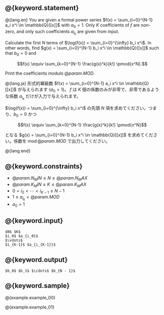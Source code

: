 ## @{keyword.statement}

@{lang.en}
You are given a formal power series $f(x) = \sum_{i=0}^{N-1} a_i x^i \in \mathbb{Q}[[x]]$ with $a_0 = 1$.
Only $K$ coefficients of $f$ are non-zero, and only such coefficients $a_{i_k}$ are given from input. 

Calculate the first $N$ terms of $\log(f(x)) = \sum_{i=0}^{\infty} b_i x^i$.
In other words, find $g(x) = \sum_{i=0}^{N-1} b_i x^i \in \mathbb{Q}[[x]]$ such that $b_0 = 0$ and 

$$f(x) \equiv \sum_{k=0}^{N-1} \frac{g(x)^k}{k!} \pmod{x^N}.$$

Print the coefficients modulo $@{param.MOD}$.

@{lang.ja}
形式的冪級数 $f(x) = \sum_{i=0}^{N-1} a_i x^i \in \mathbb{Q}[[x]]$ が与えられます ($a_0 = 1$)。
$f$ は $K$ 個の係数のみが非零で、非零であるような係数 $a_{i_k}$ だけが入力で与えられます。

$\log(f(x)) = \sum_{i=0}^{\infty} b_i x^i$ の先頭 $N$ 項を求めてください。つまり、$b_0 = 0$ かつ

$$f(x) \equiv \sum_{k=0}^{N-1} \frac{g(x)^k}{k!} \pmod{x^N}$$

となる $g(x) = \sum_{i=0}^{N-1} b_i x^i \in \mathbb{Q}[[x]]$ を求めてください。係数を $\operatorname{mod} @{param.MOD}$ で出力してください。

@{lang.end}

## @{keyword.constraints}

- $@{param.N_MIN} \leq N \leq @{param.N_MAX}$
- $@{param.K_MIN} \leq K \leq @{param.K_MAX}$
- $0 = i_0 < \cdots < i_{K-1} \leq N - 1$
- $1 \leq a_{i_k} < @{param.MOD}$
- $a_0 = 1$

## @{keyword.input}

```
$N$ $K$
$i_0$ $a_{i_0}$
$\vdots$
$i_{K-1}$ $a_{i_{K-1}}$
```

## @{keyword.output}

```
$b_0$ $b_1$ $\cdots$ $b_{N - 1}$
```

## @{keyword.sample}

@{example.example_00}

@{example.example_01}
